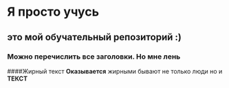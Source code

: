 # Я просто учусь
## это мой обучательный репозиторий :)
### Можно перечислить все заголовки. Но мне лень
####Жирный текст
**Оказывается** жирными бывают не только люди но и **ТЕКСТ**
